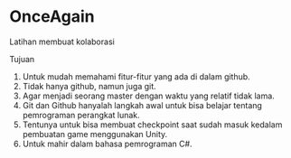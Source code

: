 # OnceAgain
Latihan membuat kolaborasi

Tujuan
1. Untuk mudah memahami fitur-fitur yang ada di dalam github.
2. Tidak hanya github, namun juga git.
3. Agar menjadi seorang master dengan waktu yang relatif tidak lama.
4. Git dan Github hanyalah langkah awal untuk bisa belajar tentang pemrograman perangkat lunak.
5. Tentunya untuk bisa membuat checkpoint saat sudah masuk kedalam pembuatan game menggunakan Unity.
6. Untuk mahir dalam bahasa pemrograman C#.